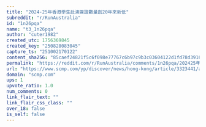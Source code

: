 ```yaml
---
title: "2024-25年香港學生赴澳簽證數量創20年來新低"
subreddit: "r/RunAustralia"
id: "1n26pqa"
name: "t3_1n26pqa"
author: "cuter1982"
created_utc: 1756369845
created_key: "250828083045"
capture_ts: "251002170122"
content_sha256: "85caef24821f5c6f098e77767c6b97c9b3c03604122d1fd78d3916dabf966286"
permalink: "https://reddit.com/r/RunAustralia/comments/1n26pqa/202425年香港學生赴澳簽證數量創20年來新低/"
url: "https://www.scmp.com/yp/discover/news/hong-kong/article/3323441/australia-student-visas-hongkongers-hit-20-year-low-2024-25"
domain: "scmp.com"
ups: 1
upvote_ratio: 1.0
num_comments: 0
link_flair_text: ""
link_flair_css_class: ""
over_18: false
is_self: false
---
```


